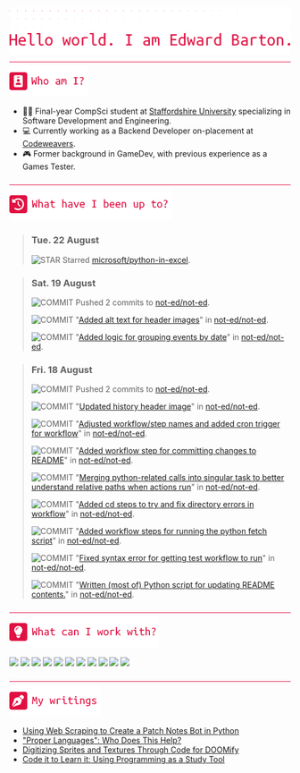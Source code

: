 <div align="left">
<img src="./greebles/dots.png">
<img src="./greebles/hero-greeting.png" alt="Hello, world. I am Edward Barton.">
</div>

<img align="center" width=1021 height=1 src="./greebles/line.png">

<div align="left">
<img src="./greebles/header-about.png" alt="Who am I?"></img>

- :student: Final-year CompSci student at [Staffordshire University](https://www.staffs.ac.uk/) specializing in Software Development and Engineering.
- :computer: Currently working as a Backend Developer on-placement at [Codeweavers](https://www.codeweavers.net/).
- :video_game: Former background in GameDev, with previous experience as a Games Tester.
 
</div>

<img align="center" width=1021 height=1 src="./greebles/line.png">

<div align="left">
<img src="./greebles/header-history.png" alt="What have I been up to?"></img>

<!-- Content is removed and re-populated here automatically by Github actions, do not put anything here manually.-->
<!-- HISTORY_START -->

> ### Tue. 22 August
>
> ![STAR](https://img.shields.io/badge/STAR-F1CE12?style=flat-square) Starred [microsoft/python-in-excel](https://github.com/microsoft/python-in-excel).

> ### Sat. 19 August
>
> ![COMMIT](https://img.shields.io/badge/COMMIT-1173E0?style=flat-square) Pushed 2 commits to [not-ed/not-ed](https://github.com/not-ed/not-ed).
>
> ![COMMIT](https://img.shields.io/badge/COMMIT-1173E0?style=flat-square) "[Added alt text for header images](https://github.com/not-ed/not-ed/commit/74084d1fe7804801badcab0754cac06b4fa53c71)" in [not-ed/not-ed](https://github.com/not-ed/not-ed).
>
> ![COMMIT](https://img.shields.io/badge/COMMIT-1173E0?style=flat-square) "[Added logic for grouping events by date](https://github.com/not-ed/not-ed/commit/ad42fa6f64ba1e3314de48130c74d2999dad7c0f)" in [not-ed/not-ed](https://github.com/not-ed/not-ed).

> ### Fri. 18 August
>
> ![COMMIT](https://img.shields.io/badge/COMMIT-1173E0?style=flat-square) Pushed 2 commits to [not-ed/not-ed](https://github.com/not-ed/not-ed).
>
> ![COMMIT](https://img.shields.io/badge/COMMIT-1173E0?style=flat-square) "[Updated history header image](https://github.com/not-ed/not-ed/commit/467c0f71639dfb4c3a3aecacd8c9889b583a9548)" in [not-ed/not-ed](https://github.com/not-ed/not-ed).
>
> ![COMMIT](https://img.shields.io/badge/COMMIT-1173E0?style=flat-square) "[Adjusted workflow/step names and added cron trigger for workflow](https://github.com/not-ed/not-ed/commit/2e5ece8f351b208dd0cf6ffdf1d218438d1549e6)" in [not-ed/not-ed](https://github.com/not-ed/not-ed).
>
> ![COMMIT](https://img.shields.io/badge/COMMIT-1173E0?style=flat-square) "[Added workflow step for committing changes to README](https://github.com/not-ed/not-ed/commit/61bca9861bc6ab800b940e207492b8a3451de5d2)" in [not-ed/not-ed](https://github.com/not-ed/not-ed).
>
> ![COMMIT](https://img.shields.io/badge/COMMIT-1173E0?style=flat-square) "[Merging python-related calls into singular task to better understand relative paths when actions run](https://github.com/not-ed/not-ed/commit/d02383cf20f297746475ae00adda381f4993e54b)" in [not-ed/not-ed](https://github.com/not-ed/not-ed).
>
> ![COMMIT](https://img.shields.io/badge/COMMIT-1173E0?style=flat-square) "[Added cd steps to try and fix directory errors in workflow](https://github.com/not-ed/not-ed/commit/7cb826fafcf97e48295a5147cd612fbe9a62d76f)" in [not-ed/not-ed](https://github.com/not-ed/not-ed).
>
> ![COMMIT](https://img.shields.io/badge/COMMIT-1173E0?style=flat-square) "[Added workflow steps for running the python fetch script](https://github.com/not-ed/not-ed/commit/7f94ec87e9d12e917271677d79dafd90a4b5cbfa)" in [not-ed/not-ed](https://github.com/not-ed/not-ed).
>
> ![COMMIT](https://img.shields.io/badge/COMMIT-1173E0?style=flat-square) "[Fixed syntax error for getting test workflow to run](https://github.com/not-ed/not-ed/commit/e84215f646cf6772c6f0789466a8cbd46dc9779b)" in [not-ed/not-ed](https://github.com/not-ed/not-ed).
>
> ![COMMIT](https://img.shields.io/badge/COMMIT-1173E0?style=flat-square) "[Written (most of) Python script for updating README contents.](https://github.com/not-ed/not-ed/commit/1e43b4e98d27bf0a997b24e0148fee90117fffd1)" in [not-ed/not-ed](https://github.com/not-ed/not-ed).

<!-- HISTORY_END -->

</div>

<img align="center" width=1021 height=1 src="./greebles/line.png">

<div align="left">
<img src="./greebles/header-technologies.png" alt="What can I work with?"></img>

![](https://img.shields.io/badge/OS-Windows-E01142?style=flat&logoColor=white&logo=windows) 
![](https://img.shields.io/badge/OS-Ubuntu-E01142?style=flat&logoColor=white&logo=ubuntu)
![](https://img.shields.io/badge/Code-C++-E01142?style=flat&logoColor=white&logo=cplusplus)
![](https://img.shields.io/badge/Code-Python_3-E01142?style=flat&logoColor=white&logo=python)
![](https://img.shields.io/badge/Editor-VSCode-E01142?style=flat&logoColor=white&logo=visualstudiocode)
![](https://img.shields.io/badge/Editor-Visual_Studio-E01142?style=flat&logoColor=white&logo=VisualStudio)
![](https://img.shields.io/badge/Game_Engines-Unity-E01142?style=flat&logoColor=white&logo=unity)
![](https://img.shields.io/badge/VS-Git-E01142?style=flat&logoColor=white&logo=git)
![](https://img.shields.io/badge/Terminal-Bash-E01142?style=flat&logoColor=white&logo=gnubash)
![](https://img.shields.io/badge/Toolkits-Qt-E01142?style=flat&logoColor=white&logo=qt)
![](https://img.shields.io/badge/Hardware-Raspberry_Pi-E01142?style=flat&logoColor=white&logo=raspberrypi)
</div>

<img align="center" width=1021 height=1 src="./greebles/line.png" alt="My writings">

<div align="left">
<img src="./greebles/header-articles.png"></img>

- [Using Web Scraping to Create a Patch Notes Bot in Python](https://www.linkedin.com/pulse/using-web-scraping-create-patch-notes-bot-python-edward-barton/)
- ["Proper Languages": Who Does This Help?](https://www.linkedin.com/pulse/proper-languages-who-does-help-edward-barton)
- [Digitizing Sprites and Textures Through Code for DOOMify](https://www.linkedin.com/pulse/digitizing-sprites-textures-through-code-doomify-edward-barton/)
- [Code it to Learn it: Using Programming as a Study Tool](https://www.linkedin.com/pulse/code-learn-using-programming-study-tool-edward-barton/)
</div>
